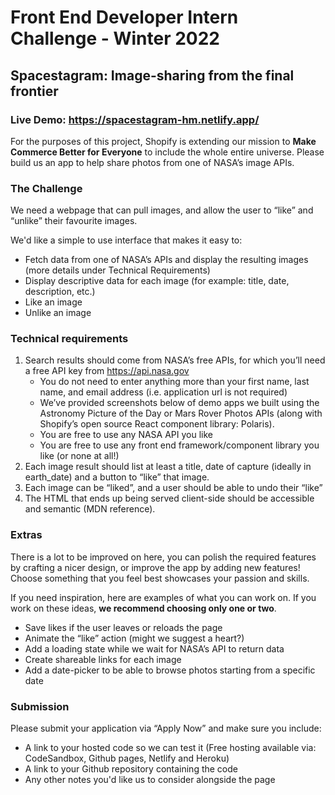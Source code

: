 # Front End Developer Intern Challenge - Winter 2022

## Spacestagram: Image-sharing from the final frontier

### Live Demo: https://spacestagram-hm.netlify.app/

For the purposes of this project, Shopify is extending our mission to **Make Commerce Better for Everyone** to include the whole entire universe. Please build us an app to help share photos from one of NASA’s image APIs.

### The Challenge

We need a webpage that can pull images, and allow the user to “like” and “unlike” their favourite images.

We'd like a simple to use interface that makes it easy to:
- Fetch data from one of NASA’s APIs and display the resulting images (more details under Technical Requirements)
- Display descriptive data for each image (for example: title, date, description, etc.)
- Like an image
- Unlike an image

### Technical requirements
1. Search results should come from NASA’s free APIs, for which you’ll need a free API key from https://api.nasa.gov 
   - You do not need to enter anything more than your first name, last name, and email address (i.e. application url is not required)
   - We’ve provided screenshots below of demo apps we built using the Astronomy Picture of the Day or Mars Rover Photos APIs (along with Shopify’s open source React component library: Polaris). 
   - You are free to use any NASA API you like
   - You are free to use any front end framework/component library you like (or none at all!)
2. Each image result should list at least a title, date of capture (ideally in earth_date) and a button to “like” that image.
3. Each image can be “liked”, and a user should be able to undo their “like”
4. The HTML that ends up being served client-side should be accessible and semantic (MDN reference).

### Extras

There is a lot to be improved on here, you can polish the required features by crafting a nicer design, or improve the app by adding new features! Choose something that you feel best showcases your passion and skills.

If you need inspiration, here are examples of what you can work on. If you work on these ideas, **we recommend choosing only one or two**.
  - Save likes if the user leaves or reloads the page
  - Animate the “like” action (might we suggest a heart?)
  - Add a loading state while we wait for NASA’s API to return data
  - Create shareable links for each image
  - Add a date-picker to be able to browse photos starting from a specific date

### Submission

Please submit your application via “Apply Now” and make sure you include:
  - A link to your hosted code so we can test it (Free hosting available via: CodeSandbox, Github pages, Netlify and Heroku)
  - A link to your Github repository containing the code
  - Any other notes you'd like us to consider alongside the page

